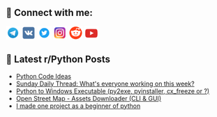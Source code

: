 ## 🔎 Connect with me:
[<img src="https://github.com/bullbesh/bullbesh/blob/main/images/Telegram.png" width="32" height="32" />](https://t.me/bullbesh)
[<img src="https://github.com/bullbesh/bullbesh/blob/main/images/VK.png" width="32" height="32" />](https://vk.com/bullbesh)
[<img src="https://github.com/bullbesh/bullbesh/blob/main/images/Twitter.png" width="32" height="32" />](https://twitter.com/bullbesh1)
[<img src="https://github.com/bullbesh/bullbesh/blob/main/images/Instagram.png" width="32" height="32" />](https://www.instagram.com/bullbesh)
[<img src="https://github.com/bullbesh/bullbesh/blob/main/images/Reddit.png" width="32" height="32" />](https://www.reddit.com/user/bullbesh)
[<img src="https://github.com/bullbesh/bullbesh/blob/main/images/YouTube.png" width="32" height="32" />](https://www.youtube.com/channel/UCtfjRs6uzgq5mfm8S06WTcg)

## 📕 Latest r/Python Posts
<!-- BLOG-POST-LIST:START -->
- [Python Code Ideas](https://www.reddit.com/r/Python/comments/wcckul/python_code_ideas/)
- [Sunday Daily Thread: What&#39;s everyone working on this week?](https://www.reddit.com/r/Python/comments/wcb3af/sunday_daily_thread_whats_everyone_working_on/)
- [Python to Windows Executable &lpar;py2exe, pyinstaller, cx_freeze or ?&rpar;](https://www.reddit.com/r/Python/comments/wcafx9/python_to_windows_executable_py2exe_pyinstaller/)
- [Open Street Map - Assets Downloader &lpar;CLI &amp; GUI&rpar;](https://www.reddit.com/r/Python/comments/wc8o4s/open_street_map_assets_downloader_cli_gui/)
- [I made one project as a beginner of python](https://www.reddit.com/r/Python/comments/wc7w1m/i_made_one_project_as_a_beginner_of_python/)
<!-- BLOG-POST-LIST:END -->
